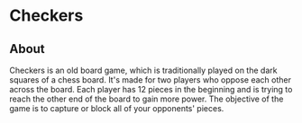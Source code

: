 Checkers
=====================================================
## About


Checkers is an old board game, which is traditionally played on the dark squares of a chess board. 
It's made for two players who oppose each other across the board. 
Each player has 12 pieces in the beginning and is trying to reach the other end of the board to gain more power.
The objective of the game is to capture or block all of your opponents' pieces.